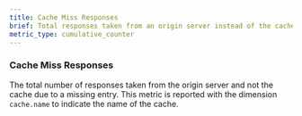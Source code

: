 ```yaml
---
title: Cache Miss Responses
brief: Total responses taken from an origin server instead of the cache
metric_type: cumulative_counter
---
```

### Cache Miss Responses
The total number of responses taken from the origin server and not the cache due to a missing entry.
This metric is reported with the dimension `cache.name` to indicate the name of the cache.
